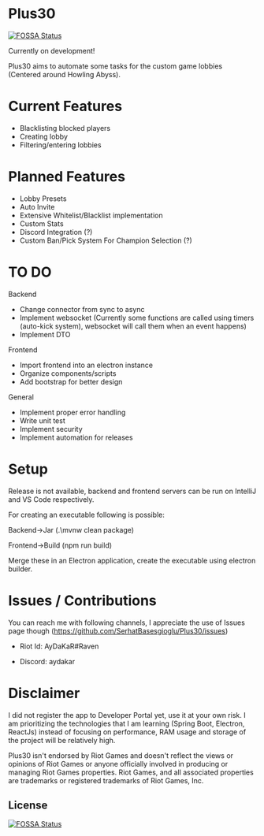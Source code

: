 # Plus30
[![FOSSA Status](https://app.fossa.com/api/projects/git%2Bgithub.com%2FSerhatBasesgioglu%2FPlus30.svg?type=shield)](https://app.fossa.com/projects/git%2Bgithub.com%2FSerhatBasesgioglu%2FPlus30?ref=badge_shield)


Currently on development!

Plus30 aims to automate some tasks for the custom game lobbies (Centered around Howling Abyss).

# Current Features

- Blacklisting blocked players
- Creating lobby
- Filtering/entering lobbies

# Planned Features

- Lobby Presets
- Auto Invite
- Extensive Whitelist/Blacklist implementation
- Custom Stats
- Discord Integration (?)
- Custom Ban/Pick System For Champion Selection (?)

# TO DO

 Backend

- Change connector from sync to async
- Implement websocket (Currently some functions are called using timers (auto-kick system), websocket will call them when an event happens)
- Implement DTO

 Frontend

- Import frontend into an electron instance
- Organize components/scripts
- Add bootstrap for better design

 General

- Implement proper error handling
- Write unit test
- Implement security
- Implement automation for releases

# Setup

Release is not available, backend and frontend servers can be run on IntelliJ and VS Code respectively.

For creating an executable following is possible:

Backend->Jar (.\mvnw clean package)

Frontend->Build (npm run build)

Merge these in an Electron application, create the executable using electron builder.

# Issues / Contributions

You can reach me with following channels, I appreciate the use of Issues page though (https://github.com/SerhatBasesgioglu/Plus30/issues)

- Riot Id: AyDaKaR#Raven

- Discord: aydakar

# Disclaimer

I did not register the app to Developer Portal yet, use it at your own risk.
I am prioritizing the technologies that I am learning (Spring Boot, Electron, ReactJs) instead of focusing on performance, RAM usage and storage of the project will be relatively high.

Plus30 isn't endorsed by Riot Games and doesn't reflect the views or opinions of Riot Games or anyone officially involved in producing or managing Riot Games properties. Riot Games, and all associated properties are trademarks or registered trademarks of Riot Games, Inc.


## License
[![FOSSA Status](https://app.fossa.com/api/projects/git%2Bgithub.com%2FSerhatBasesgioglu%2FPlus30.svg?type=large)](https://app.fossa.com/projects/git%2Bgithub.com%2FSerhatBasesgioglu%2FPlus30?ref=badge_large)